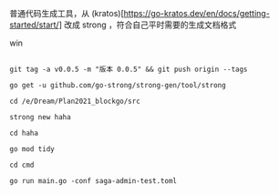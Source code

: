 
普通代码生成工具，从 (kratos)[https://go-kratos.dev/en/docs/getting-started/start/] 改成 strong ，符合自己平时需要的生成文档格式

win
```

git tag -a v0.0.5 -m "版本 0.0.5" && git push origin --tags

go get -u github.com/go-strong/strong-gen/tool/strong

cd /e/Dream/Plan2021_blockgo/src

strong new haha

cd haha

go mod tidy

cd cmd

go run main.go -conf saga-admin-test.toml 

```